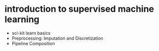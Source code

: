 # introduction to supervised machine learning

* sci-kit learn basics
* Preprocessing: Imputation and Discretization
* Pipeline Composition
